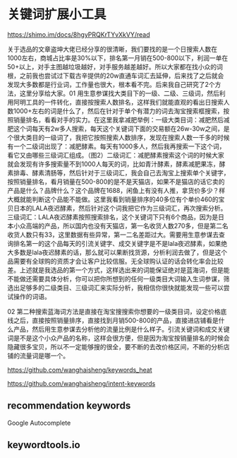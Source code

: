 #  关键词扩展小工具



https://shimo.im/docs/8hgyPRQKrTYvXkVY/read

关于选品的文章盗坤大佬已经分享的很清晰，我们要找的是一个日搜索人数在1000左右，商城占比率是30%以下，排名第一月销在500-800以下，利润一单在50+以上，对手主图越垃圾越好，对手服务越差越好。所以大家都在找小众的词根，之前我也尝试过下载古辛提供的20w直通车词汇去延伸，后来找了之后就会发现大多数都是行业词，工作量也很大，根本看不完。后来我自己研究了2个方法，这里分享给大家。01 用生意参谋找大类目下的一级、二级、三级词，然后利用阿明工具的一件转化，直接按搜索人数排名，这样我们就能直观的看出日搜索人数1000+左右的词是什么了，然后在针对于单个有潜力的词去淘宝搜索框搜索，按照销量排名，看看对手的实力。在这里我拿减肥举例：一级大类目词：减肥然后减肥这个词每天有2w多人搜索，每天这个关键词下面的交易额在26w-30w之间，是个很大类目的一级词了，我把它按照搜索人数排序，发现在搜索人数一千多的时候有一个二级词出现了：减肥酵素。每天有1000多人，然后我再搜索一下这个词，看它又由哪些三级词汇组成。（图2）二级词汇：减肥酵素搜索这个词的时候大家就会发现有许多搜索量不到1000人每天的词，比如青汁酵素，酵素减肥果冻，酵素排毒、酵素清肠等，然后针对于三级词汇，我会自己去淘宝上搜索单个关键字，按照销量排名，看月销量在500-800的是不是天猫店，如果不是猫店的话它卖的产品是什么？品牌什么？这个品牌在1688，闲鱼上有没有人推，拿货价多少？样大概就能判断这个品能不能做。这里我看到销量排序的40多位有个单价460的宝贝日本的LALA夜迟酵素，然后针对这个词我把它作为三级词汇，再次搜索分析。三级词汇：LALA夜迟酵素按照搜索排名，这个关键词下只有6个商品，因为是日本小众高端的产品，所以国内也没有天猫店，第一名收货人数270多，但是第二名收货人数只有33，这里数据有些异常，第一二名差距过大。需要用生意参谋去查询排名第一的这个品每天的引流关键字、成交关键字是不是lala夜迟酵素，如果绝大多数是lala夜迟酵素的话，那么就可以果断找货源，分析利润去做了，但是这个品需要有全球购的资质才会让客户比较信服。无全球购认证的话会转化率会比较差。上述就是我选品的第一个方式，这样选出来的词能保证绝对是蓝海词，但是能不能做还需要具体分析，你可以把你所想到的任何一级类目大词输入生词参谋，筛选出足够多的二级类目、三级词汇来实际分析，我相信你很快就能发现一些可以尝试操作的词语。


02 第二种搜索蓝海词方法是直接在淘宝搜搜索你想要的一级类目词，设定价格底线之后，直接按照销量排序，直接找到月销500-800的产品，直接进店铺看是什么产品，然后用生意参谋去分析他的流量比例是什么样子。引流关键词和成交关键词是不是这个小众产品的名称，这样会很方便，但是因为淘宝按销量排名的时候会隐藏很多宝贝，所以不一定能够搜的很全，要不断的去改价格区间，不断的分析店铺的流量词是哪一个。



https://github.com/wanghaisheng/keywords_heat

https://github.com/wanghaisheng/intent-keywords


## recommendation keywords

 Google Autocomplete 
 
## keywordtools.io





